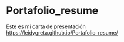 # Portafolio_resume
Este es mi carta de presentación https://leidygreta.github.io/Portafolio_resume/
